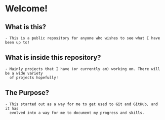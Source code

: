 # Welcome!

## What is this?
    - This is a public repository for anyone who wishes to see what I have been up to!
      

## What is inside this repository?
    - Mainly projects that I have (or currently am) working on. There will be a wide variety 
      of projects hopefully!


## The Purpose?
    - This started out as a way for me to get used to Git and GitHub, and it has
      evolved into a way for me to document my progress and skills.